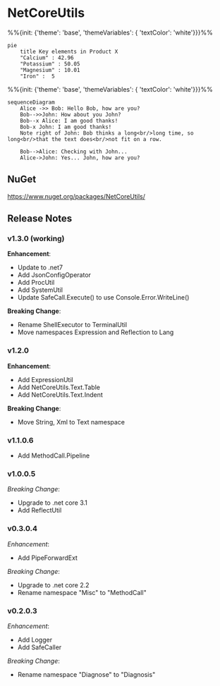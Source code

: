 # NetCoreUtils

%%{init: {'theme': 'base', 'themeVariables': { 'textColor': 'white'}}}%%
```mermaid
pie
    title Key elements in Product X
    "Calcium" : 42.96
    "Potassium" : 50.05
    "Magnesium" : 10.01
    "Iron" :  5
```

%%{init: {'theme': 'base', 'themeVariables': { 'textColor': 'white'}}}%%

```mermaid
sequenceDiagram
    Alice ->> Bob: Hello Bob, how are you?
    Bob-->>John: How about you John?
    Bob--x Alice: I am good thanks!
    Bob-x John: I am good thanks!
    Note right of John: Bob thinks a long<br/>long time, so long<br/>that the text does<br/>not fit on a row.

    Bob-->Alice: Checking with John...
    Alice->John: Yes... John, how are you?
```

## NuGet

https://www.nuget.org/packages/NetCoreUtils/

## Release Notes

### v1.3.0 (working)

**Enhancement**:

- Update to .net7
- Add JsonConfigOperator
- Add ProcUtil
- Add SystemUtil
- Update SafeCall.Execute() to use Console.Error.WriteLine()

**Breaking Change**:

- Rename ShellExecutor to TerminalUtil
- Move namespaces Expression and Reflection to Lang

### v1.2.0

**Enhancement**:

- Add ExpressionUtil
- Add NetCoreUtils.Text.Table
- Add NetCoreUtils.Text.Indent

**Breaking Change**:

- Move String, Xml to Text namespace

### v1.1.0.6

- Add MethodCall.Pipeline

### v1.0.0.5

*Breaking Change*:

- Upgrade to .net core 3.1
- Add ReflectUtil

### v0.3.0.4

*Enhancement*:

- Add PipeForwardExt

*Breaking Change*:

- Upgrade to .net core 2.2
- Rename namespace "Misc" to "MethodCall"

### v0.2.0.3

*Enhancement*:

- Add Logger
- Add SafeCaller

*Breaking Change*:

- Rename namespace "Diagnose" to "Diagnosis"
